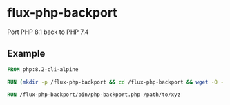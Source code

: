 # flux-php-backport

Port PHP 8.1 back to PHP 7.4

## Example

```dockerfile
FROM php:8.2-cli-alpine

RUN (mkdir -p /flux-php-backport && cd /flux-php-backport && wget -O - https://github.com/fluxfw/flux-php-backport/archive/refs/tags/%tag%.tar.gz | tar -xz --strip-components=1)

RUN /flux-php-backport/bin/php-backport.php /path/to/xyz
```
